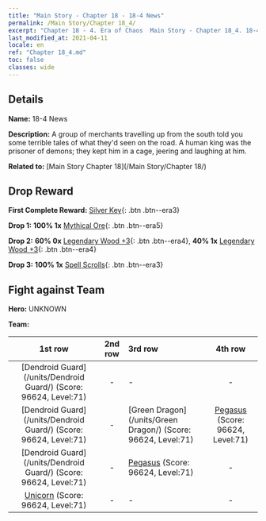 ```yaml
---
title: "Main Story - Chapter 18 - 18-4 News"
permalink: /Main Story/Chapter 18_4/
excerpt: "Chapter 18 - 4. Era of Chaos  Main Story - Chapter 18_4. 18-4 News"
last_modified_at: 2021-04-11
locale: en
ref: "Chapter 18_4.md"
toc: false
classes: wide
---
```


## Details

 **Name:** 18-4 News

 **Description:** A group of merchants travelling up from the south told you some terrible tales of what they'd seen on the road. A human king was the prisoner of demons; they kept him in a cage, jeering and laughing at him.

 **Related to:** [Main Story Chapter 18](/Main Story/Chapter 18/)

## Drop Reward

 **First Complete Reward:** [Silver Key](/Items/con_693/){: .btn .btn--era3}

 **Drop 1:** **100% 1x** [Mythical Ore](/Items/mat_61/){: .btn .btn--era5}

 **Drop 2:** **60% 0x** [Legendary Wood +3](/Items/mat_55/){: .btn .btn--era4}, **40% 1x** [Legendary Wood +3](/Items/mat_55/){: .btn .btn--era4}

 **Drop 3:** **100% 1x** [Spell Scrolls](/Items/con_694/){: .btn .btn--era3}


## Fight against Team
 **Hero:** UNKNOWN

 **Team:**


  | 1st row | 2nd row | 3rd row | 4th row |
  |:----:|:----:|:----|:----:|
  | [Dendroid Guard](/units/Dendroid Guard/) (Score: 96624, Level:71)  | - | - | - |
  | [Dendroid Guard](/units/Dendroid Guard/) (Score: 96624, Level:71)  | - | [Green Dragon](/units/Green Dragon/) (Score: 96624, Level:71)  | [Pegasus](/units/Pegasus/) (Score: 96624, Level:71)  |
  | [Dendroid Guard](/units/Dendroid Guard/) (Score: 96624, Level:71)  | - | [Pegasus](/units/Pegasus/) (Score: 96624, Level:71)  | - |
  | [Unicorn](/units/Unicorn/) (Score: 96624, Level:71)  | - | - | - |


